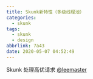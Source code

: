 ```yaml
---
title: Skunk新特性（多级线程池）
categories:
  - skunk
tags:
  - skunk
  - design
abbrlink: 7a43
date: 2020-05-07 04:52:49
---
```


Skunk 处理高优请求 [@leemaster](https://www.github.com/leemaster)

<!--more-->